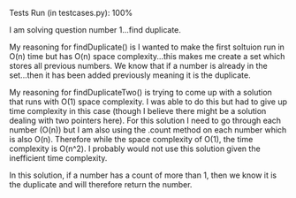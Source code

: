 Tests Run (in testcases.py): 100%


I am solving question number 1...find duplicate. 

My reasoning for findDuplicate() is I wanted to make the first soltuion run in O(n) time but has O(n) space complexity...this makes me create a set which stores all previous numbers. We know that if a number is already in the set...then it has been added previously meaning it is the duplicate. 

My reasoning for findDuplicateTwo() is trying to come up with a solution that runs with O(1) space complexity. I was able to do this but had to give up time complexity in this case (though I believe there might be a solution dealing with two pointers here). For this solution I need to go through each number (O(n)) but I am also using the .count method on each number which is also O(n). Therefore while the space complexity of O(1), the time complexity is O(n^2).  I probably would not use this solution given the inefficient time complexity. 

In this solution, if a number has a count of more than 1, then we know it is the duplicate and will therefore return the number. 